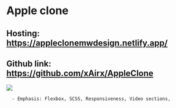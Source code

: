 # Apple clone 
## Hosting: https://appleclonemwdesign.netlify.app/
## Github link: https://github.com/xAirx/AppleClone

![](https://media.giphy.com/media/ckrppzHowHPcS3bIG7/giphy.gif)
         
      - Emphasis: Flexbox, SCSS, Responsiveness, Video sections, 
         
